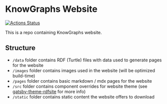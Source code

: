 # KnowGraphs Website

[![Actions Status](https://github.com/dice-group/knowgraphs-website/workflows/Build/badge.svg)](https://github.com/dice-group/knowgraphs-website/actions)

This is a repo containing KnowGraphs website.

## Structure

- `/data` folder contains RDF (Turtle) files with data used to generate pages for the website
- `/images` folder contains images used in the website (will be optimized build-time)
- `/pages` folder contains basic markdown / mdx pages for the website
- `/src` folder contains component overrides for website theme (see [gatsby-theme-rdfsite](https://github.com/dice-group/gatsby-theme-rdfsite) for more info)
- `/static` folder contains static content the website offers to download
